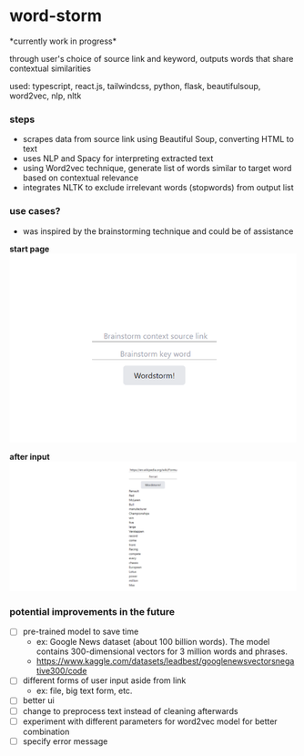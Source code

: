 # word-storm
\*currently work in progress\*

through user's choice of source link and keyword, outputs words that share contextual similarities

used: typescript, react.js, tailwindcss, python, flask, beautifulsoup, word2vec, nlp, nltk

### steps

- scrapes data from source link using Beautiful Soup, converting HTML to text
- uses NLP and Spacy for interpreting extracted text
- using Word2vec technique, generate list of words similar to target word based on contextual relevance
- integrates NLTK to exclude irrelevant words (stopwords) from output list

### use cases?

- was inspired by the brainstorming technique and could be of assistance

**start page**
![default](./example/default.png)

**after input**
![output](./example/output.png)


### potential improvements in the future

- [ ] pre-trained model to save time
  - ex: Google News dataset (about 100 billion words). The model contains 300-dimensional vectors for 3 million words and phrases.
  - https://www.kaggle.com/datasets/leadbest/googlenewsvectorsnegative300/code
- [ ] different forms of user input aside from link
  - ex: file, big text form, etc.
- [ ] better ui
- [ ] change to preprocess text instead of cleaning afterwards
- [ ] experiment with different parameters for word2vec model for better combination
- [ ] specify error message
